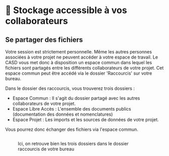 # 💾 Stockage accessible à vos collaborateurs

## Se partager des fichiers

Votre session est strictement personnelle. Même les autres personnes associées à votre projet ne peuvent accéder à votre espace de travail. Le CASD vous met donc à disposition un espace commun dans lequel les fichiers sont partagés entre les différents collaborateurs de votre projet. Cet espace commun peut être accédé via le dossier 'Raccourcis' sur votre bureau.

Dans le dossier des raccourcis, vous trouverez trois dossiers :

* Espace Commun : Il s'agit du dossier partagé avec les autres collaborateurs de votre projet.
* Espace Libre Accès : L'ensemble des documents publics (documentation des données et nomenclatures)
* Espace Projet : Les imports et les sources de données de votre projet.

Vous pourrez donc échanger des fichiers via l'espace commun.

<figure><img src="../.gitbook/assets/Espace partagé.PNG" alt=""><figcaption><p>Ici, on retrouve bien les trois dossiers dans le dossier raccourcis de votre bureau</p></figcaption></figure>
